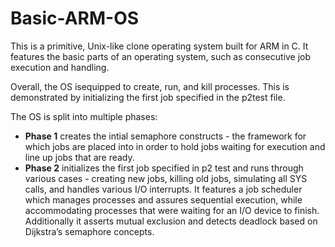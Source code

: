 # Basic-ARM-OS
This is a primitive, Unix-like clone operating system built for ARM in C. It features the basic parts of an operating system, such as consecutive job execution and handling.

Overall, the OS isequipped to create, run, and kill processes. This is demonstrated by initializing the first job specified in the p2test file.

The OS is split into multiple phases:

* **Phase 1** creates the intial semaphore constructs - the framework for which jobs are placed into in order to hold jobs waiting for execution and line up jobs that are ready.
* **Phase 2** initializes the first job specified in p2 test and runs through various cases - creating new jobs, killing old jobs, simulating all SYS calls, and handles various I/O interrupts. It features a job scheduler which manages processes and assures sequential execution, while accommodating processes that were waiting for an I/O device to finish. Additionally it asserts mutual exclusion and detects deadlock based on Dijkstra’s semaphore concepts.
